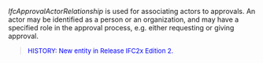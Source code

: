 ﻿_IfcApprovalActorRelationship_ is used for associating actors to approvals. An actor may be identified as a person or an organization, and may have a specified role in the approval process, e.g. either requesting or giving approval.

> <font size="-1" color="#0000FF">HISTORY: New entity in Release IFC2x Edition 2.</font>
>